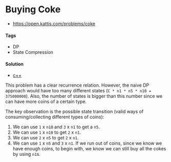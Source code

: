 Buying Coke
===========
- https://open.kattis.com/problems/coke

#### Tags
- DP
- State Compression

#### Solution
- [c++](coke.cpp)

This problem has a clear recurrence relation. However, the naive DP approach
would have too many different states (`C * n1 * n5 * n10 = 375000000`). Also,
the number of states is bigger than this number since we can have more coins of
a certain type.

The key observation is the possible state transition (valid ways of
consuming/collecting different types of coins):
1. We can use `1` x `n10` and `3` x `n1` to get a `n5`.
2. We can use `1` x `n10` to get `2` x `n1`.
3. We can use `2` x `n5` to get `2` x `n1`.
4. We can use `1` x `n5` and `3` x `n1`.
If we run out of coins, since we know we have enough coins, to begin with, we
know we can still buy all the cokes by using `n1`s.
